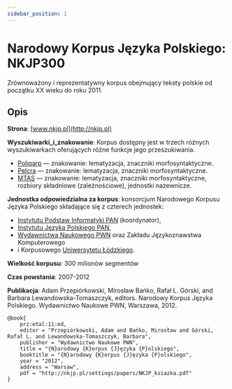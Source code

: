 ```yaml
---
sidebar_position: 1
---
```


# Narodowy Korpus Języka Polskiego: NKJP300

Zrównoważony i reprezentatywny korpus obejmujący teksty polskie od początku XX wieku do roku 2011. 

## Opis

__Strona__: [www.nkjp.pl](http://nkjp.pl)

__Wyszukiwarki_i_znakowanie__: Korpus dostępny jest w trzech różnych wyszukiwarkach oferujących różne funkcje jego przeszukiwania.
* [Poliqarp](http://nkjp.pl/poliqarp/) — znakowanie: lematyzacja, znaczniki morfosyntaktyczne. 
* [Pelcra](http://www.nkjp.uni.lodz.pl/) — znakowanie: lematyzacja, znaczniki morfosyntaktyczne. 
* [MTAS](https://nkjp.nlp.ipipan.waw.pl/) — znakowanie: lematyzacja, znaczniki morfosyntaktyczne, rozbiory składniowe (zależnościowe), jednostki nazewnicze. 

__Jednostka odpowiedzialna za korpus__: konsorcjum Narodowego Korpusu Języka Polskiego składające się z czterech jednostek:
* [Instytutu Podstaw Informatyki PAN](http://www.ipipan.waw.pl/) (koordynator), 
* [Instytutu Języka Polskiego PAN](http://www.ijp-pan.krakow.pl/), 
* [Wydawnictwa Naukowego PWN](http://www.pwn.pl/) oraz Zakładu Językoznawstwa Komputerowego 
* i Korpusowego [Uniwersytetu Łódzkiego](http://www.uni.lodz.pl/). 

__Wielkość korpusu__: 300 milionów segmentów

__Czas powstania__: 2007-2012

__Publikacja__: Adam Przepiórkowski, Mirosław Bańko, Rafał L. Górski, and Barbara Lewandowska-Tomaszczyk, editors. Narodowy Korpus Języka Polskiego. Wydawnictwo Naukowe PWN, Warszawa, 2012.

```
@book{
    prz:etal:11:ed,
    editor = "Przepiórkowski, Adam and Bańko, Mirosław and Górski, Rafał L. and Lewandowska-Tomaszczyk, Barbara",
    publisher = "Wydawnictwo Naukowe PWN",
    title = "{N}arodowy {K}orpus {J}ęzyka {P}olskiego",
    booktitle = "{N}arodowy {K}orpus {J}ęzyka {P}olskiego",
    year = "2012",
    address = "Warsaw",
    pdf = "http://nkjp.pl/settings/papers/NKJP_ksiazka.pdf"
}
```
